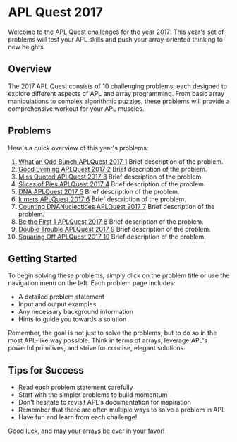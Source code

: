 # APL Quest 2017

Welcome to the APL Quest challenges for the year 2017! This year's set of problems will test your APL skills and push your array-oriented thinking to new heights.

## Overview

The 2017 APL Quest consists of 10 challenging problems, each designed to explore different aspects of APL and array programming. From basic array manipulations to complex algorithmic puzzles, these problems will provide a comprehensive workout for your APL muscles.

## Problems

Here's a quick overview of this year's problems:

1. [What an Odd Bunch APLQuest 2017 1](apl-quest/2017/What-an-Odd-Bunch-APLQuest-2017-1)
   Brief description of the problem.
2. [Good Evening APLQuest 2017 2](apl-quest/2017/Good-Evening-APLQuest-2017-2)
   Brief description of the problem.
3. [Miss Quoted APLQuest 2017 3](apl-quest/2017/Miss-Quoted-APLQuest-2017-3)
   Brief description of the problem.
4. [Slices of Pies APLQuest 2017 4](apl-quest/2017/Slices-of-Pies-APLQuest-2017-4)
   Brief description of the problem.
5. [DNA APLQuest 2017 5](apl-quest/2017/DNA-APLQuest-2017-5)
   Brief description of the problem.
6. [k mers APLQuest 2017 6](apl-quest/2017/k-mers-APLQuest-2017-6)
   Brief description of the problem.
7. [Counting DNANucleotides APLQuest 2017 7](apl-quest/2017/Counting-DNANucleotides-APLQuest-2017-7)
   Brief description of the problem.
8. [Be the First 1 APLQuest 2017 8](apl-quest/2017/Be-the-First-1-APLQuest-2017-8)
   Brief description of the problem.
9. [Double Trouble APLQuest 2017 9](apl-quest/2017/Double-Trouble-APLQuest-2017-9)
   Brief description of the problem.
10. [Squaring Off APLQuest 2017 10](apl-quest/2017/Squaring-Off-APLQuest-2017-10)
   Brief description of the problem.

## Getting Started

To begin solving these problems, simply click on the problem title or use the navigation menu on the left. Each problem page includes:

- A detailed problem statement
- Input and output examples
- Any necessary background information
- Hints to guide you towards a solution

Remember, the goal is not just to solve the problems, but to do so in the most APL-like way possible. Think in terms of arrays, leverage APL's powerful primitives, and strive for concise, elegant solutions.

## Tips for Success

- Read each problem statement carefully
- Start with the simpler problems to build momentum
- Don't hesitate to revisit APL's documentation for inspiration
- Remember that there are often multiple ways to solve a problem in APL
- Have fun and learn from each challenge!

Good luck, and may your arrays be ever in your favor!
